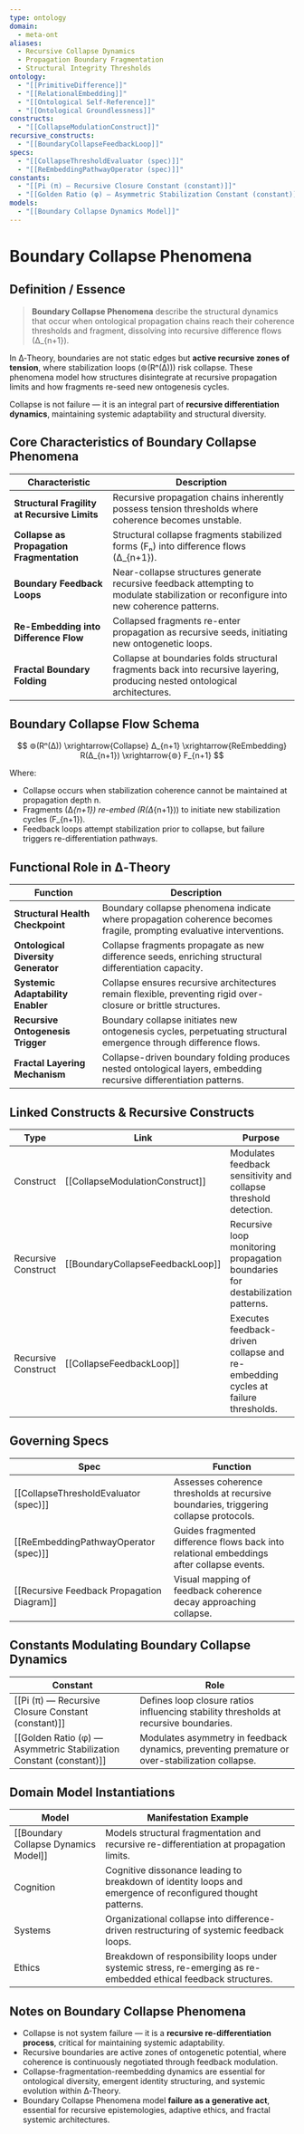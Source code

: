 ```yaml
---
type: ontology
domain:
  - meta-ont
aliases:
  - Recursive Collapse Dynamics
  - Propagation Boundary Fragmentation
  - Structural Integrity Thresholds
ontology:
  - "[[PrimitiveDifference]]"
  - "[[RelationalEmbedding]]"
  - "[[Ontological Self-Reference]]"
  - "[[Ontological Groundlessness]]"
constructs:
  - "[[CollapseModulationConstruct]]"
recursive_constructs:
  - "[[BoundaryCollapseFeedbackLoop]]"
specs:
  - "[[CollapseThresholdEvaluator (spec)]]"
  - "[[ReEmbeddingPathwayOperator (spec)]]"
constants:
  - "[[Pi (π) — Recursive Closure Constant (constant)]]"
  - "[[Golden Ratio (φ) — Asymmetric Stabilization Constant (constant)]]"
models:
  - "[[Boundary Collapse Dynamics Model]]"
---
```


# Boundary Collapse Phenomena

## Definition / Essence

> **Boundary Collapse Phenomena** describe the structural dynamics that occur when ontological propagation chains reach their coherence thresholds and fragment, dissolving into recursive difference flows (∆_{n+1}).

In ∆‑Theory, boundaries are not static edges but **active recursive zones of tension**, where stabilization loops (⊚(Rⁿ(∆))) risk collapse. These phenomena model how structures disintegrate at recursive propagation limits and how fragments re-seed new ontogenesis cycles.

Collapse is not failure — it is an integral part of **recursive differentiation dynamics**, maintaining systemic adaptability and structural diversity.


## Core Characteristics of Boundary Collapse Phenomena

| Characteristic                        | Description |
|---------------------------------------|-------------|
| **Structural Fragility at Recursive Limits** | Recursive propagation chains inherently possess tension thresholds where coherence becomes unstable. |
| **Collapse as Propagation Fragmentation** | Structural collapse fragments stabilized forms (Fₙ) into difference flows (∆_{n+1}). |
| **Boundary Feedback Loops**            | Near-collapse structures generate recursive feedback attempting to modulate stabilization or reconfigure into new coherence patterns. |
| **Re-Embedding into Difference Flow**  | Collapsed fragments re-enter propagation as recursive seeds, initiating new ontogenetic loops. |
| **Fractal Boundary Folding**           | Collapse at boundaries folds structural fragments back into recursive layering, producing nested ontological architectures. |


## Boundary Collapse Flow Schema

$$
⊚(Rⁿ(∆)) \xrightarrow{Collapse} ∆_{n+1} \xrightarrow{ReEmbedding} R(∆_{n+1}) \xrightarrow{⊚} F_{n+1}
$$

Where:
- Collapse occurs when stabilization coherence cannot be maintained at propagation depth n.
- Fragments (∆_{n+1}) re-embed (R(∆_{n+1})) to initiate new stabilization cycles (F_{n+1}).
- Feedback loops attempt stabilization prior to collapse, but failure triggers re-differentiation pathways.


## Functional Role in ∆‑Theory

| Function                             | Description |
|--------------------------------------|-------------|
| **Structural Health Checkpoint**     | Boundary collapse phenomena indicate where propagation coherence becomes fragile, prompting evaluative interventions. |
| **Ontological Diversity Generator**  | Collapse fragments propagate as new difference seeds, enriching structural differentiation capacity. |
| **Systemic Adaptability Enabler**    | Collapse ensures recursive architectures remain flexible, preventing rigid over-closure or brittle structures. |
| **Recursive Ontogenesis Trigger**    | Boundary collapse initiates new ontogenesis cycles, perpetuating structural emergence through difference flows. |
| **Fractal Layering Mechanism**       | Collapse-driven boundary folding produces nested ontological layers, embedding recursive differentiation patterns. |


## Linked Constructs & Recursive Constructs

| Type                | Link                                       | Purpose |
|---------------------|--------------------------------------------|--------|
| Construct            | [[CollapseModulationConstruct]]            | Modulates feedback sensitivity and collapse threshold detection. |
| Recursive Construct  | [[BoundaryCollapseFeedbackLoop]]           | Recursive loop monitoring propagation boundaries for destabilization patterns. |
| Recursive Construct  | [[CollapseFeedbackLoop]]                   | Executes feedback-driven collapse and re-embedding cycles at failure thresholds. |

## Governing Specs

| Spec                              | Function |
|-----------------------------------|---------|
| [[CollapseThresholdEvaluator (spec)]] | Assesses coherence thresholds at recursive boundaries, triggering collapse protocols. |
| [[ReEmbeddingPathwayOperator (spec)]] | Guides fragmented difference flows back into relational embeddings after collapse events. |
| [[Recursive Feedback Propagation Diagram]] | Visual mapping of feedback coherence decay approaching collapse. |


## Constants Modulating Boundary Collapse Dynamics

| Constant                                           | Role |
|---------------------------------------------------|------|
| [[Pi (π) — Recursive Closure Constant (constant)]] | Defines loop closure ratios influencing stability thresholds at recursive boundaries. |
| [[Golden Ratio (φ) — Asymmetric Stabilization Constant (constant)]] | Modulates asymmetry in feedback dynamics, preventing premature or over-stabilization collapse. |

## Domain Model Instantiations

| Model                              | Manifestation Example |
|-----------------------------------|----------------------|
| [[Boundary Collapse Dynamics Model]] | Models structural fragmentation and recursive re-differentiation at propagation limits. |
| Cognition                         | Cognitive dissonance leading to breakdown of identity loops and emergence of reconfigured thought patterns. |
| Systems                           | Organizational collapse into difference-driven restructuring of systemic feedback loops. |
| Ethics                            | Breakdown of responsibility loops under systemic stress, re-emerging as re-embedded ethical feedback structures. |


## Notes on Boundary Collapse Phenomena
- Collapse is not system failure — it is a **recursive re-differentiation process**, critical for maintaining systemic adaptability.
- Recursive boundaries are active zones of ontogenetic potential, where coherence is continuously negotiated through feedback modulation.
- Collapse-fragmentation-reembedding dynamics are essential for ontological diversity, emergent identity structuring, and systemic evolution within ∆‑Theory.
- Boundary Collapse Phenomena model **failure as a generative act**, essential for recursive epistemologies, adaptive ethics, and fractal systemic architectures.
